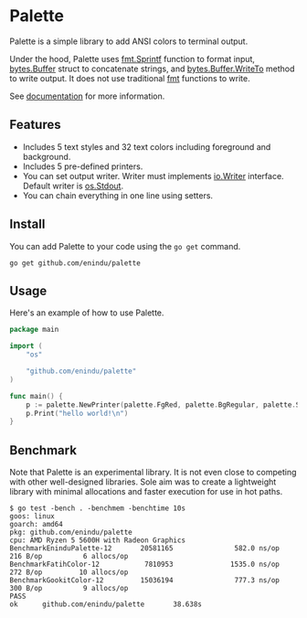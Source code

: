 # Palette

Palette is a simple library to add ANSI colors to terminal output.

Under the hood, Palette uses [fmt.Sprintf](https://pkg.go.dev/fmt#Sprintf) function to format input, [bytes.Buffer](https://pkg.go.dev/bytes#Buffer) struct to concatenate strings, and [bytes.Buffer.WriteTo](https://pkg.go.dev/bytes#Buffer.WriteTo) method to write output. It does not use traditional [fmt](https://pkg.go.dev/fmt) functions to write.

See [documentation](https://pkg.go.dev/github.com/enindu/palette) for more information.

## Features

- Includes 5 text styles and 32 text colors including foreground and background.
- Includes 5 pre-defined printers.
- You can set output writer. Writer must implements [io.Writer](https://pkg.go.dev/io#Writer) interface. Default writer is [os.Stdout](https://pkg.go.dev/os#pkg-variables).
- You can chain everything in one line using setters.

## Install

You can add Palette to your code using the `go get` command.

```shell
go get github.com/enindu/palette
```

## Usage

Here's an example of how to use Palette.

```go
package main

import (
	"os"

	"github.com/enindu/palette"
)

func main() {
	p := palette.NewPrinter(palette.FgRed, palette.BgRegular, palette.StBold, palette.StUnderline).SetWriter(os.Stderr)
	p.Print("hello world!\n")
}
```

## Benchmark

Note that Palette is an experimental library. It is not even close to competing with other well-designed libraries. Sole aim was to create a lightweight library with minimal allocations and faster execution for use in hot paths.

```
$ go test -bench . -benchmem -benchtime 10s
goos: linux
goarch: amd64
pkg: github.com/enindu/palette
cpu: AMD Ryzen 5 5600H with Radeon Graphics         
BenchmarkEninduPalette-12       20581165               582.0 ns/op           216 B/op          6 allocs/op
BenchmarkFatihColor-12           7810953              1535.0 ns/op           272 B/op         10 allocs/op
BenchmarkGookitColor-12         15036194               777.3 ns/op           300 B/op          9 allocs/op
PASS
ok      github.com/enindu/palette       38.638s
```
